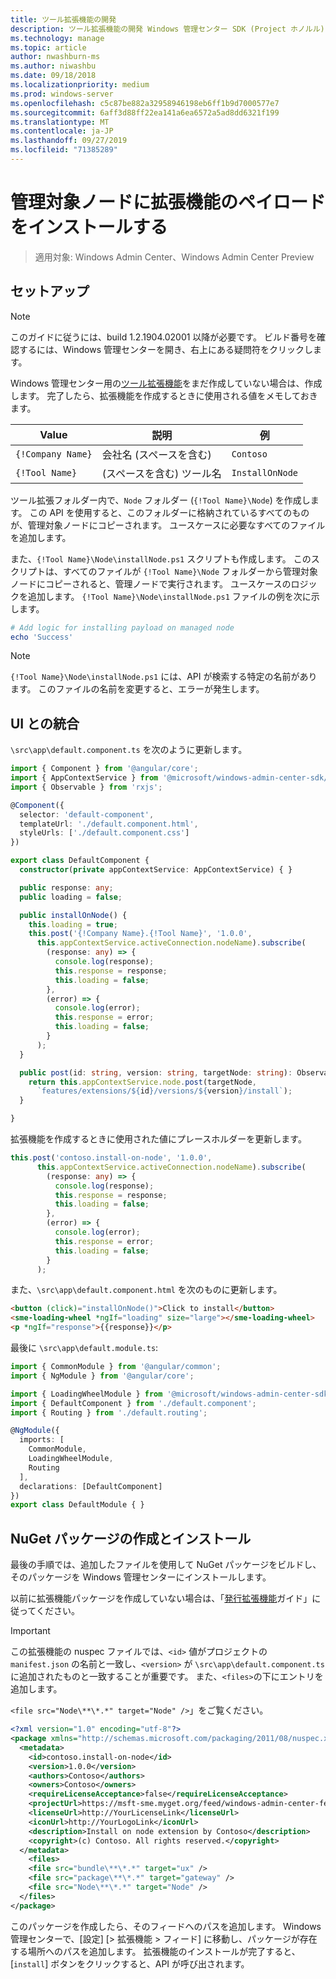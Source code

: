 ```yaml
---
title: ツール拡張機能の開発
description: ツール拡張機能の開発 Windows 管理センター SDK (Project ホノルル)
ms.technology: manage
ms.topic: article
author: nwashburn-ms
ms.author: niwashbu
ms.date: 09/18/2018
ms.localizationpriority: medium
ms.prod: windows-server
ms.openlocfilehash: c5c87be882a32958946198eb6ff1b9d7000577e7
ms.sourcegitcommit: 6aff3d88ff22ea141a6ea6572a5ad8dd6321f199
ms.translationtype: MT
ms.contentlocale: ja-JP
ms.lasthandoff: 09/27/2019
ms.locfileid: "71385289"
---
```

# <a name="install-extension-payload-on-a-managed-node"></a>管理対象ノードに拡張機能のペイロードをインストールする

>適用対象: Windows Admin Center、Windows Admin Center Preview

## <a name="setup"></a>セットアップ
> [!NOTE]
> このガイドに従うには、build 1.2.1904.02001 以降が必要です。 ビルド番号を確認するには、Windows 管理センターを開き、右上にある疑問符をクリックします。

Windows 管理センター用の[ツール拡張機能](../develop-tool.md)をまだ作成していない場合は、作成します。 完了したら、拡張機能を作成するときに使用される値をメモしておきます。

| Value | 説明 | 例 |
| ----- | ----------- | ------- |
| ```{!Company Name}``` | 会社名 (スペースを含む) | ```Contoso``` |
| ```{!Tool Name}``` | (スペースを含む) ツール名 | ```InstallOnNode``` |

ツール拡張フォルダー内で、```Node``` フォルダー (```{!Tool Name}\Node```) を作成します。 この API を使用すると、このフォルダーに格納されているすべてのものが、管理対象ノードにコピーされます。 ユースケースに必要なすべてのファイルを追加します。 

また、```{!Tool Name}\Node\installNode.ps1``` スクリプトも作成します。 このスクリプトは、すべてのファイルが ```{!Tool Name}\Node``` フォルダーから管理対象ノードにコピーされると、管理ノードで実行されます。 ユースケースのロジックを追加します。 ```{!Tool Name}\Node\installNode.ps1``` ファイルの例を次に示します。

``` ps1
# Add logic for installing payload on managed node
echo 'Success'
```

> [!NOTE]
> ```{!Tool Name}\Node\installNode.ps1``` には、API が検索する特定の名前があります。 このファイルの名前を変更すると、エラーが発生します。


## <a name="integration-with-ui"></a>UI との統合

```\src\app\default.component.ts``` を次のように更新します。

``` ts
import { Component } from '@angular/core';
import { AppContextService } from '@microsoft/windows-admin-center-sdk/angular';
import { Observable } from 'rxjs';

@Component({
  selector: 'default-component',
  templateUrl: './default.component.html',
  styleUrls: ['./default.component.css']
})

export class DefaultComponent {
  constructor(private appContextService: AppContextService) { }

  public response: any;
  public loading = false;

  public installOnNode() {
    this.loading = true;
    this.post('{!Company Name}.{!Tool Name}', '1.0.0',
      this.appContextService.activeConnection.nodeName).subscribe(
        (response: any) => {
          console.log(response);
          this.response = response;
          this.loading = false;
        },
        (error) => {
          console.log(error);
          this.response = error;
          this.loading = false;
        }
      );
  }

  public post(id: string, version: string, targetNode: string): Observable<any> {
    return this.appContextService.node.post(targetNode,
      `features/extensions/${id}/versions/${version}/install`);
  }

}
```
拡張機能を作成するときに使用された値にプレースホルダーを更新します。
``` ts
this.post('contoso.install-on-node', '1.0.0',
      this.appContextService.activeConnection.nodeName).subscribe(
        (response: any) => {
          console.log(response);
          this.response = response;
          this.loading = false;
        },
        (error) => {
          console.log(error);
          this.response = error;
          this.loading = false;
        }
      );
```

また、```\src\app\default.component.html``` を次のものに更新します。
``` html
<button (click)="installOnNode()">Click to install</button>
<sme-loading-wheel *ngIf="loading" size="large"></sme-loading-wheel>
<p *ngIf="response">{{response}}</p>
```
最後に ```\src\app\default.module.ts```:
``` ts
import { CommonModule } from '@angular/common';
import { NgModule } from '@angular/core';

import { LoadingWheelModule } from '@microsoft/windows-admin-center-sdk/angular';
import { DefaultComponent } from './default.component';
import { Routing } from './default.routing';

@NgModule({
  imports: [
    CommonModule,
    LoadingWheelModule,
    Routing
  ],
  declarations: [DefaultComponent]
})
export class DefaultModule { }

```

## <a name="creating-and-installing-a-nuget-package"></a>NuGet パッケージの作成とインストール

最後の手順では、追加したファイルを使用して NuGet パッケージをビルドし、そのパッケージを Windows 管理センターにインストールします。

以前に拡張機能パッケージを作成していない場合は、「[発行拡張機能](../publish-extensions.md)ガイド」に従ってください。 
> [!IMPORTANT]
> この拡張機能の nuspec ファイルでは、```<id>``` 値がプロジェクトの ```manifest.json``` の名前と一致し、```<version>``` が ```\src\app\default.component.ts```に追加されたものと一致することが重要です。 また、```<files>```の下にエントリを追加します。 
> 
> ```<file src="Node\**\*.*" target="Node" />```」をご覧ください。

``` xml
<?xml version="1.0" encoding="utf-8"?>
<package xmlns="http://schemas.microsoft.com/packaging/2011/08/nuspec.xsd">
  <metadata>
    <id>contoso.install-on-node</id>
    <version>1.0.0</version>
    <authors>Contoso</authors>
    <owners>Contoso</owners>
    <requireLicenseAcceptance>false</requireLicenseAcceptance>
    <projectUrl>https://msft-sme.myget.org/feed/windows-admin-center-feed/package/nuget/contoso.sme.install-on-node-extension</projectUrl>
    <licenseUrl>http://YourLicenseLink</licenseUrl>
    <iconUrl>http://YourLogoLink</iconUrl>
    <description>Install on node extension by Contoso</description>
    <copyright>(c) Contoso. All rights reserved.</copyright> 
  </metadata>
    <files>
    <file src="bundle\**\*.*" target="ux" />
    <file src="package\**\*.*" target="gateway" />
    <file src="Node\**\*.*" target="Node" />
  </files>
</package>
```

このパッケージを作成したら、そのフィードへのパスを追加します。 Windows 管理センターで、[設定] [> 拡張機能 > フィード] に移動し、パッケージが存在する場所へのパスを追加します。 拡張機能のインストールが完了すると、[```install```] ボタンをクリックすると、API が呼び出されます。  